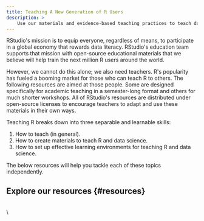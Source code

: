 ```yaml
---
title: Teaching A New Generation of R Users
description: >
    Use our materials and evidence-based teaching practices to teach data science using R and RStudio's products.
---
```


RStudio's mission is to equip everyone, regardless of means, to participate in a global economy that rewards data literacy. RStudio's education team supports that mission with open-source educational materials that we believe will help train the next million R users around the world. 

However, we cannot do this alone; we also need teachers. R's popularity has fueled a booming market for those who can teach R to others. The following resources are aimed at those people. Some are designed specifically for academic teaching in a semester-long format and others for much shorter workshops. All of RStudio's resources are distributed under open-source licenses to encourage teachers to adapt and use these materials in their own ways.

Teaching R breaks down into three separable and learnable skills:

1. How to teach (in general).
1. How to create materials to teach R and data science.
1. How to set up effective learning environments for teaching R and data science. 

The below resources will help you tackle each of these topics independently.

## Explore our resources {#resources}

\
\

